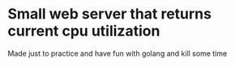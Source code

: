 # Small web server that returns current cpu utilization

Made just to practice and have fun with golang and kill some time
